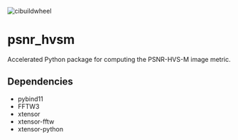![cibuildwheel](https://github.com/lyckantropen/psnr_hvsm/actions/workflows/build_wheels.yml/badge.svg)

# psnr_hvsm

Accelerated Python package for computing the PSNR-HVS-M image metric.

## Dependencies

* pybind11
* FFTW3
* xtensor
* xtensor-fftw
* xtensor-python
